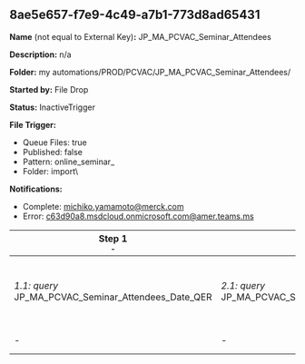 ## 8ae5e657-f7e9-4c49-a7b1-773d8ad65431

**Name** (not equal to External Key)**:** JP_MA_PCVAC_Seminar_Attendees

**Description:** n/a

**Folder:** my automations/PROD/PCVAC/JP_MA_PCVAC_Seminar_Attendees/

**Started by:** File Drop

**Status:** InactiveTrigger

**File Trigger:**

* Queue Files: true
* Published: false
* Pattern: online_seminar_
* Folder:  import\

**Notifications:**

* Complete: michiko.yamamoto@merck.com
* Error: c63d90a8.msdcloud.onmicrosoft.com@amer.teams.ms

| Step 1<br>_<small>-</small>_ | Step 2<br>_<small>-</small>_ | Step 3<br>_<small>-</small>_ | Step 4<br>_<small>-</small>_ | Step 5<br>_<small>-</small>_ |
| --- | --- | --- | --- | --- |
| _1.1: query_<br>JP_MA_PCVAC_Seminar_Attendees_Date_QER | _2.1: query_<br>JP_MA_PCVAC_Seminar_Attendees_NewRecord_QER | _3.1: verification_<br>26af9af6-c050-406a-b547-d5d1d8800ef8 | _4.1: query_<br>JP_MA_PCVAC_Seminar_Attendees_Count_QER | _5.1: emailSend_<br>JP_MA_PCVAC_Seminar_Attendees_ImportMail |
| - | - | - | - | _5.2: query_<br>JP_MA_PCVAC_Seminar_Attendees_Date_Bk_QER |
